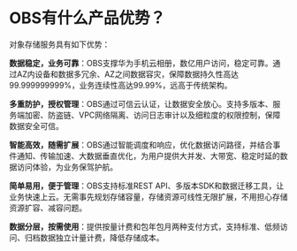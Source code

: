 # OBS有什么产品优势？<a name="obs_faq_0002"></a>

对象存储服务具有如下优势：

**数据稳定，业务可靠**：OBS支撑华为手机云相册，数亿用户访问，稳定可靠。通过AZ内设备和数据多冗余、AZ之间数据容灾，保障数据持久性高达99.999999999%，业务连续性高达99.99%，远高于传统架构。

**多重防护，授权管理**：OBS通过可信云认证，让数据安全放心。支持多版本、服务端加密、防盗链、VPC网络隔离、访问日志审计以及细粒度的权限控制，保障数据安全可信。

**智能高效，随需扩展**：OBS通过智能调度和响应，优化数据访问路径，并结合事件通知、传输加速、大数据垂直优化，为用户提供大并发、大带宽、稳定时延的数据访问体验，为业务保驾护航。

**简单易用，便于管理**：OBS支持标准REST API、多版本SDK和数据迁移工具，让业务快速上云。无需事先规划存储容量，存储资源可线性无限扩展，不用担心存储资源扩容、减容问题。

**数据分层，按需使用**：提供按量计费和包年包月两种支付方式，支持标准、低频访问、归档数据独立计量计费，降低存储成本。

